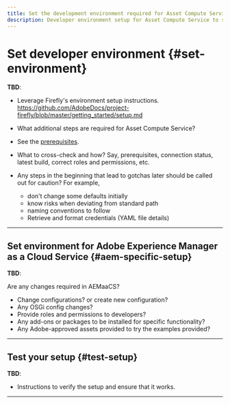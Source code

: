 ```yaml
---
title: Set the development environment required for Asset Compute Service.
description: Developer environment setup for Asset Compute Service to start creating and testing custom code.
---
```


# Set developer environment {#set-environment}

**TBD**:

* Leverage Firefly's environment setup instructions. https://github.com/AdobeDocs/project-firefly/blob/master/getting_started/setup.md

* What additional steps are required for Asset Compute Service?

* See the [prerequisites](introduction.md#prerequisites).

* What to cross-check and how? Say, prerequisites, connection status, latest build, correct roles and permissions, etc.

* Any steps in the beginning that lead to gotchas later should be called out for caution? For example,
  * don't change some defaults initially
  * know risks when deviating from standard path
  * naming conventions to follow
  * Retrieve and format credentials (YAML file details)

___________

## Set environment for Adobe Experience Manager as a Cloud Service {#aem-specific-setup}

**TBD**:

Are any changes required in AEMaaCS?

* Change configurations? or create new configuration?
* Any OSGi config changes?
* Provide roles and permissions to developers?
* Any add-ons or packages to be installed for specific functionality?
* Any Adobe-approved assets provided to try the examples provided?

___________

## Test your setup {#test-setup}

**TBD**:

* Instructions to verify the setup and ensure that it works.

___________
